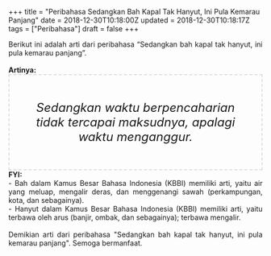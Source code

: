 +++
title = "Peribahasa Sedangkan Bah Kapal Tak Hanyut, Ini Pula Kemarau Panjang"
date = 2018-12-30T10:18:00Z
updated = 2018-12-30T10:18:17Z
tags = ["Peribahasa"]
draft = false
+++

<div dir="ltr" style="text-align: left;" trbidi="on"><div style="text-align: justify;">Berikut ini adalah arti dari peribahasa “Sedangkan bah kapal tak hanyut, ini pula kemarau panjang”.</div><br /><div style="text-align: justify;"><b>Artinya:</b></div><div style="border: 2px dashed #ddd; font-size: 24px; height: auto; margin: 0 auto; padding: 50px; text-align: center; width: auto;"><i>Sedangkan waktu berpencaharian tidak tercapai maksudnya, apalagi waktu menganggur.</i></div><div style="text-align: justify;"><b>FYI:</b><br />- Bah dalam Kamus Besar Bahasa Indonesia (KBBI) memiliki arti, yaitu air yang meluap, mengalir deras, dan menggenangi sawah (perkampungan, kota, dan sebagainya).<br />- Hanyut dalam Kamus Besar Bahasa Indonesia (KBBI) memiliki arti, yaitu terbawa oleh arus (banjir, ombak, dan sebagainya); terbawa mengalir.</div><div style="text-align: justify;"><br /></div><div style="text-align: justify;">Demikian arti dari peribahasa "Sedangkan bah kapal tak hanyut, ini pula kemarau panjang". Semoga bermanfaat. </div></div>

